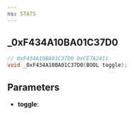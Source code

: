 ```yaml
---
ns: STATS
---
```

## _0xF434A10BA01C37D0

```c
// 0xF434A10BA01C37D0 0xCE7A2411
void _0xF434A10BA01C37D0(BOOL toggle);
```


## Parameters
* **toggle**:

